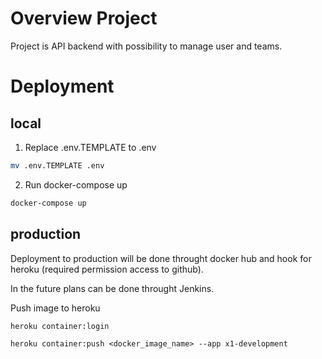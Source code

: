 # Overview Project

Project is API backend with possibility to manage user and teams.

# Deployment

## local
1. Replace .env.TEMPLATE to .env

``` bash
mv .env.TEMPLATE .env
```

2. Run docker-compose up

``` bash
docker-compose up
```

## production
Deployment to production will be done throught docker hub and hook for heroku (required permission access to github).

In the future plans can be done throught Jenkins.

Push image to heroku

```
heroku container:login
```
```
heroku container:push <docker_image_name> --app x1-development
```